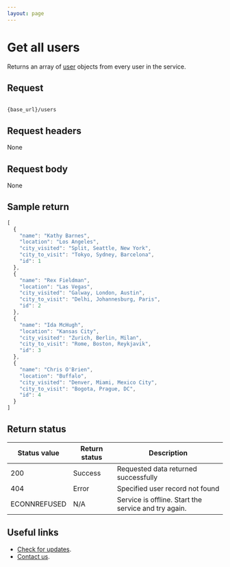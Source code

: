 ```yaml
---
layout: page
---
```


# Get all users

Returns an array of [user](users.md) objects from every user in the service.

## Request

```shell

{base_url}/users
```

## Request headers

None

## Request body

None

## Sample return

```js
[
  {
    "name": "Kathy Barnes",
    "location": "Los Angeles",
    "city_visited": "Split, Seattle, New York",
    "city_to_visit": "Tokyo, Sydney, Barcelona",
    "id": 1
  },
  {
    "name": "Rex Fieldman",
    "location": "Las Vegas",
    "city_visited": "Galway, London, Austin",
    "city_to_visit": "Delhi, Johannesburg, Paris",
    "id": 2
  },
  {
    "name": "Ida McHugh",
    "location": "Kansas City",
    "city_visited": "Zurich, Berlin, Milan",
    "city_to_visit": "Rome, Boston, Reykjavik",
    "id": 3
  },
  {
    "name": "Chris O'Brien",
    "location": "Buffalo",
    "city_visited": "Denver, Miami, Mexico City",
    "city_to_visit": "Bogota, Prague, DC",
    "id": 4
  }
]
```

## Return status

| Status value | Return status | Description |
| ------------- | ----------- | ----------- |
| 200 | Success | Requested data returned successfully |
| 404 | Error | Specified user record not found |
|  ECONNREFUSED | N/A | Service is offline. Start the service and try again. |

## Useful links

* [Check for updates](Updates.md).
* [Contact us](mailto:where-to@example.com).
